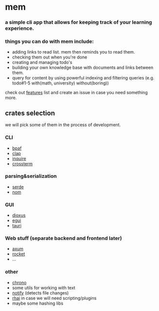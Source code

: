 # mem

### a simple cli app that allows for keeping track of your learning experience.

### things you can do with mem include:
- adding links to read list. mem then reminds you to read them.
- checking them out when you're done
- creating and managing todo's
- building your own knowledge base with documents and links between them.
- query for content by using powerful indexing and filtering queries (e.g. todo#1-5 with(math, university) without(boring))

check out [features](features.md) list and create an issue in case you need something more.

## crates selection
we will pick some of them in the process of development.
### CLI
- [bpaf](https://lib.rs/crates/bpaf)
- [clap](https://github.com/clap-rs/clap)
- [inquire](https://github.com/mikaelmello/inquire)
- [crossterm](https://github.com/crossterm-rs/crossterm)


### parsing&serialization
- [serde](https://github.com/serde-rs/serde)
- [nom](https://github.com/geal/nom)

### GUI
- [dioxus](https://github.com/dioxuslabs/dioxus)
- [egui](https://github.com/emilk/egui)
- [tauri](https://tauri.app/)

### Web stuff (separate backend and frontend later)
- [axum](https://github.com/tokio-rs/axum)
- [rocket](https://rocket.rs)
- ...

### other
- [chrono](https://github.com/chronotope/chrono)
- some utils for working with text
- [notify](https://github.com/notify-rs/notify) (detects file changes)
- [rhai](https://github.com/rhaiscript/rhai) in case we will need scripting/plugins
- maybe some hashing libs
